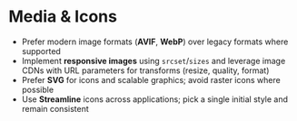 # Media & Icons

- Prefer modern image formats (**AVIF**, **WebP**) over legacy formats where supported
- Implement **responsive images** using `srcset`/`sizes` and leverage image CDNs with URL parameters for transforms (resize, quality, format)
- Prefer **SVG** for icons and scalable graphics; avoid raster icons where possible
- Use **Streamline** icons across applications; pick a single initial style and remain consistent
